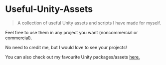 # Useful-Unity-Assets
> A collection of useful Unity assets and scripts I have made for myself.

Feel free to use them in any project you want (noncommercial or commercial).

No need to credit me, but I would love to see your projects!

You can also check out my favourite Unity packages/assets [here.](https://github.com/Centribo/Centribo-Awesome-Unity)

